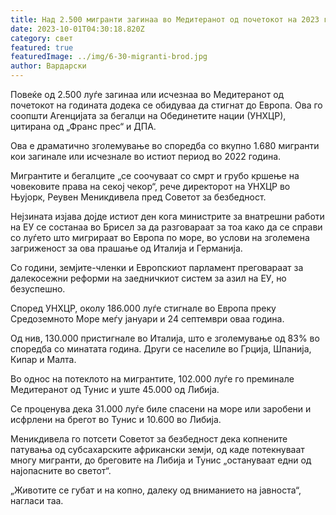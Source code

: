 ```yaml
---
title: Над 2.500 мигранти загинаа во Медитеранот од почетокот на 2023 година.
date: 2023-10-01T04:30:18.820Z
category: свет
featured: true
featuredImage: ../img/6-30-migranti-brod.jpg
author: Вардарски
---
```

Повеќе од 2.500 луѓе загинаа или исчезнаа во Медитеранот од почетокот на годината додека се обидуваа да стигнат до Европа. Ова го соопшти Агенцијата за бегалци на Обединетите нации (УНХЦР), цитирана од „Франс прес“ и ДПА.

Ова е драматично зголемување во споредба со вкупно 1.680 мигранти кои загинале или исчезнале во истиот период во 2022 година.

Мигрантите и бегалците „се соочуваат со смрт и грубо кршење на човековите права на секој чекор“, рече директорот на УНХЦР во Њујорк, Реувен Меникдивела пред Советот за безбедност.

Нејзината изјава дојде истиот ден кога министрите за внатрешни работи на ЕУ се состанаа во Брисел за да разговараат за тоа како да се справи со луѓето што мигрираат во Европа по море, во услови на зголемена загриженост за ова прашање од Италија и Германија.

Со години, земјите-членки и Европскиот парламент преговараат за далекосежни реформи на заедничкиот систем за азил на ЕУ, но безуспешно.

Според УНХЦР, околу 186.000 луѓе стигнале во Европа преку Средоземното Море меѓу јануари и 24 септември оваа година.

Од нив, 130.000 пристигнале во Италија, што е зголемување од 83% во споредба со минатата година. Други се населиле во Грција, Шпанија, Кипар и Малта.

Во однос на потеклото на мигрантите, 102.000 луѓе го преминале Медитеранот од Тунис и уште 45.000 од Либија.

Се проценува дека 31.000 луѓе биле спасени на море или заробени и исфрлени на брегот во Тунис и 10.600 во Либија.

Меникдивела го потсети Советот за безбедност дека копнените патувања од субсахарските африкански земји, од каде потекнуваат многу мигранти, до бреговите на Либија и Тунис „остануваат едни од најопасните во светот“.

„Животите се губат и на копно, далеку од вниманието на јавноста“, нагласи таа.